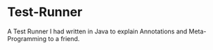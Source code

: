 # Test-Runner
A Test Runner I had written in Java to explain Annotations and Meta-Programming to a friend.
